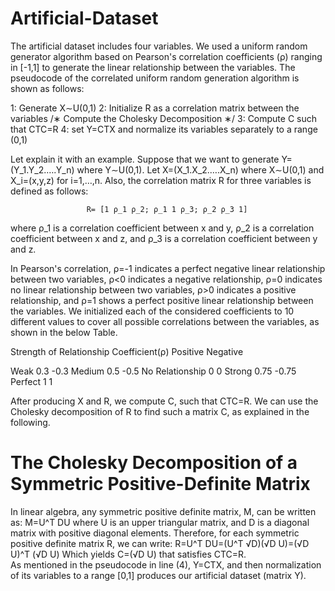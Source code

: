 # Artificial-Dataset

The artificial dataset includes four variables. We used a uniform random generator algorithm based on Pearson's correlation coefficients (ρ) ranging in [-1,1] to generate the linear relationship between the variables. The pseudocode of the correlated uniform random generation algorithm is shown as follows:


1:             Generate X∼U(0,1)
2:             Initialize R as a correlation matrix between the variables
                /∗  Compute the Cholesky Decomposition ∗/
3:             Compute C such that CTC=R
4:             set Y=CTX and normalize its variables separately to a range (0,1)

Let explain it with an example. Suppose that we want to generate Y=(Y_1.Y_2.….Y_n) where Y∼U(0,1). Let X=(X_1.X_2.….X_n) where X∼U(0,1) and X_i=(x,y,z) for i=1,…,n. Also, the correlation matrix R for three variables is defined as follows:
                     
                     R= [1 ρ_1 ρ_2; ρ_1 1 ρ_3; ρ_2 ρ_3 1]
                     
where ρ_1 is a correlation coefficient between x and y, ρ_2 is a correlation coefficient between x and z, and ρ_3 is a correlation coefficient between y and z.

In Pearson's correlation, ρ=-1 indicates a perfect negative linear relationship between two variables, ρ<0 indicates a negative relationship, ρ=0 indicates no linear relationship between two variables, ρ>0 indicates a positive relationship, and ρ=1 shows a perfect positive linear relationship between the variables. We initialized each of the considered coefficients to 10 different values to cover all possible correlations between the variables, as shown in the below Table.

Strength of Relationship                                   Coefficient(ρ)
                                                    Positive            Negative
                                                    
Weak                                                0.3                  -0.3
Medium                                              0.5                  -0.5
No Relationship                                      0                     0
Strong                                              0.75                 -0.75
Perfect                                              1                     1

After producing X and R, we compute C, such that CTC=R. We can use the Cholesky decomposition of R to find such a matrix C, as explained in the following. 

# The Cholesky Decomposition of a Symmetric Positive-Definite Matrix

In linear algebra, any symmetric positive definite matrix, M, can be written as:
                                      M=U^T DU
where U is an upper triangular matrix, and D is a diagonal matrix with positive diagonal elements. Therefore, for each symmetric positive definite matrix R, we can write: 
                                      R=U^T DU=(U^T √D)(√D U)=(√D U)^T (√D U)
Which yields C=(√D U) that satisfies CTC=R.  
As mentioned in the pseudocode in line (4), Y=CTX, and then normalization of its variables to a range [0,1] produces our artificial dataset (matrix Y).

